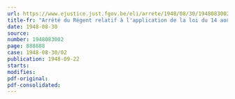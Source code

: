 ```yaml
---
url: https://www.ejustice.just.fgov.be/eli/arrete/1948/08/30/1948083002/justel
title-fr: "Arrêté du Régent relatif à l'application de la loi du 14 août 1947 modifiant les lois organiques de l'enseignement supérieur et moyen. - Diplômes français. - Equivalences"
date: 1948-08-30
source:
number: 1948083002
page: 888888
case: 1948-08-30/02
publication: 1948-09-22
starts:
modifies:
pdf-original:
pdf-consolidated:
---
```


